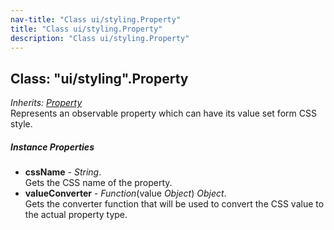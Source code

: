 ```yaml
---
nav-title: "Class ui/styling.Property"
title: "Class ui/styling.Property"
description: "Class ui/styling.Property"
---
```

## Class: "ui/styling".Property  
_Inherits:_ [_Property_](../../ui/core/dependency-observable/Property.md)  
Represents an observable property which can have its value set form CSS style.

##### Instance Properties
 - **cssName** - _String_.    
  Gets the CSS name of the property.
 - **valueConverter** - _Function_(value _Object_) _Object_.    
  Gets the converter function that will be used to convert the CSS value to the actual property type. 